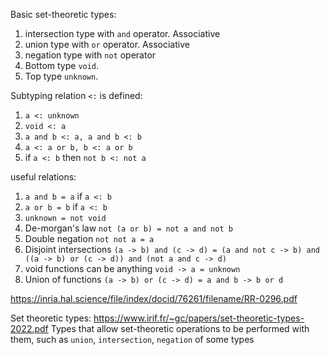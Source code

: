 
Basic set-theoretic types:
1. intersection type with `and` operator. Associative
2. union type with `or` operator. Associative
3. negation type with `not` operator
4. Bottom type `void`.
5. Top type `unknown`. 

Subtyping relation `<:` is defined:

1. `a <: unknown`
2. `void <: a`
3. `a and b <: a, a and b <: b`
4. `a <: a or b, b <: a or b`
6. if `a <: b` then `not b <: not a`

useful relations:
1. `a and b = a` if `a <: b`
2. `a or b = b` if `a <: b`
3. `unknown = not void`
6. De-morgan's law `not (a or b) = not a and not b`
7. Double negation `not not a = a`
8. Disjoint intersections `(a -> b) and (c -> d) = (a and not c -> b) and ((a -> b) or (c -> d)) and (not a and c -> d)`
9. void functions can be anything `void -> a = unknown`
10. Union of functions `(a -> b) or (c -> d) = a and b -> b or d`

https://inria.hal.science/file/index/docid/76261/filename/RR-0296.pdf

Set theoretic types: https://www.irif.fr/~gc/papers/set-theoretic-types-2022.pdf 
Types that allow set-theoretic operations to be performed with them, such as `union`, `intersection`, `negation` of some types

